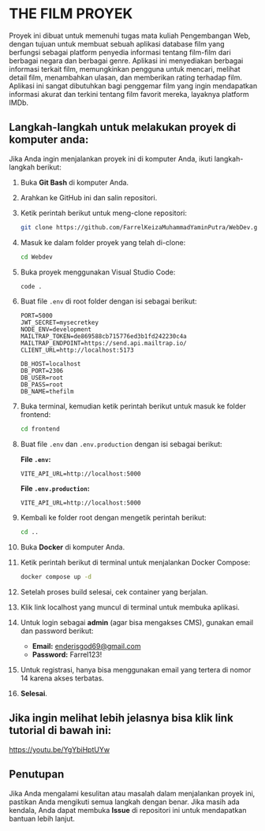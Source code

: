 
# THE FILM PROYEK

Proyek ini dibuat untuk memenuhi tugas mata kuliah Pengembangan Web, dengan tujuan untuk membuat sebuah aplikasi database film yang berfungsi sebagai platform penyedia informasi tentang film-film dari berbagai negara dan berbagai genre. Aplikasi ini menyediakan berbagai informasi terkait film, memungkinkan pengguna untuk mencari, melihat detail film, menambahkan ulasan, dan memberikan rating terhadap film. Aplikasi ini sangat dibutuhkan bagi penggemar film yang ingin mendapatkan informasi akurat dan terkini tentang film favorit mereka, layaknya platform IMDb.

## Langkah-langkah untuk melakukan proyek di komputer anda:
Jika Anda ingin menjalankan proyek ini di komputer Anda, ikuti langkah-langkah berikut:

1. Buka **Git Bash** di komputer Anda.
2. Arahkan ke GitHub ini dan salin repositori.
3. Ketik perintah berikut untuk meng-clone repositori:
   ```bash
   git clone https://github.com/FarrelKeizaMuhammadYaminPutra/WebDev.git
   ```
4. Masuk ke dalam folder proyek yang telah di-clone:
   ```bash
   cd Webdev
   ```
5. Buka proyek menggunakan Visual Studio Code:
   ```bash
   code .
   ```
6. Buat file `.env` di root folder dengan isi sebagai berikut:
   ```env
   PORT=5000
   JWT_SECRET=mysecretkey
   NODE_ENV=development
   MAILTRAP_TOKEN=de869588cb715776ed3b1fd242230c4a
   MAILTRAP_ENDPOINT=https://send.api.mailtrap.io/
   CLIENT_URL=http://localhost:5173

   DB_HOST=localhost
   DB_PORT=2306
   DB_USER=root
   DB_PASS=root
   DB_NAME=thefilm
   ```
7. Buka terminal, kemudian ketik perintah berikut untuk masuk ke folder frontend:
   ```bash
   cd frontend
   ```
8. Buat file `.env` dan `.env.production` dengan isi sebagai berikut:

   **File `.env`:**
   ```env
   VITE_API_URL=http://localhost:5000
   ```

   **File `.env.production`:**
   ```env
   VITE_API_URL=http://localhost:5000
   ```
9. Kembali ke folder root dengan mengetik perintah berikut:
   ```bash
   cd ..
   ```
10. Buka **Docker** di komputer Anda.
11. Ketik perintah berikut di terminal untuk menjalankan Docker Compose:
    ```bash
    docker compose up -d
    ```
12. Setelah proses build selesai, cek container yang berjalan.
13. Klik link localhost yang muncul di terminal untuk membuka aplikasi.
14. Untuk login sebagai **admin** (agar bisa mengakses CMS), gunakan email dan password berikut:
    - **Email:** enderisgod69@gmail.com
    - **Password:** Farrel123!
15. Untuk registrasi, hanya bisa menggunakan email yang tertera di nomor 14 karena akses terbatas.
16. **Selesai**.

## Jika ingin melihat lebih jelasnya bisa klik link tutorial di bawah ini:
https://youtu.be/YgYbiHptUYw

## Penutupan

Jika Anda mengalami kesulitan atau masalah dalam menjalankan proyek ini, pastikan Anda mengikuti semua langkah dengan benar. Jika masih ada kendala, Anda dapat membuka **Issue** di repositori ini untuk mendapatkan bantuan lebih lanjut.

